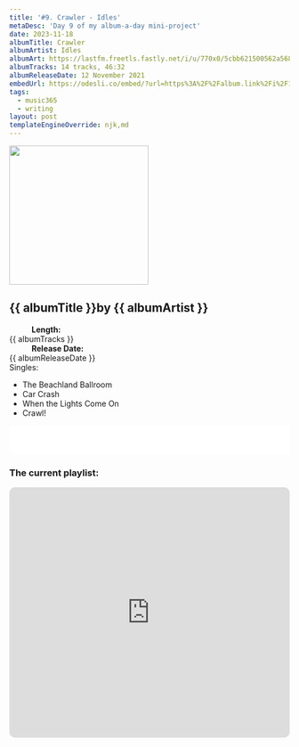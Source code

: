 ```yaml
---
title: '#9. Crawler - Idles'
metaDesc: 'Day 9 of my album-a-day mini-project'
date: 2023-11-18
albumTitle: Crawler
albumArtist: Idles
albumArt: https://lastfm.freetls.fastly.net/i/u/770x0/5cbb621500562a568d92ca9b934c50d3.jpg#5cbb621500562a568d92ca9b934c50d3
albumTracks: 14 tracks, 46:32
albumReleaseDate: 12 November 2021
embedUrl: https://odesli.co/embed/?url=https%3A%2F%2Falbum.link%2Fi%2F1570477692&theme=light
tags:
  - music365
  - writing
layout: post
templateEngineOverride: njk,md
---
```


<aside class="album-profile" style="--shadow: rgb(46,35,30);">
  <div class="album-profile__image">
    <img width="250" height="250" crossorigin="anonymous" src="{{ albumArt }}"/>
  </div>
  <div class="aside__content">
    <h1><strong>{{ albumTitle }}</strong>by {{ albumArtist }}</h1>
    <dl>
      <div>
        <dd><strong>Length:</strong></dd>
        <dt>{{ albumTracks }}</dt>
      </div>
      <div>
        <dd><strong>Release Date:</strong></dd>
        <dt>{{ albumReleaseDate }}</dt>
      </div>
      <div class="singles">
        <span>Singles:</span>
        <ul>
          <li>The Beachland Ballroom</li>
          <li>Car Crash</li>
          <li>When the Lights Come On</li>
          <li>Crawl!</li>
        </ul>
      </div>
    </dl>
    <div class="color-grid" style="--opacity: 1;">
      <div class="color-grid__container">
					<span class="color color--1" style="--firstColor: rgb(46,35,30);"></span>
					<span class="color color--2" style="--secondaryColor: rgb(217,158,100);"></span>
					<span class="color color--3" style="--thirdColor: rgb(138,160,168);"></span>
      </div>
    </div>
  </div>
</aside>

<iframe width="100%" height="52" src={{ embedUrl }} frameborder="0" allowfullscreen sandbox="allow-same-origin allow-scripts allow-presentation allow-popups allow-popups-to-escape-sandbox" allow="clipboard-read; clipboard-write"></iframe>

### The current playlist:

<iframe allow="autoplay *; encrypted-media *; fullscreen *; clipboard-write" frameborder="0" height="450" style="width:100%;max-width:660px;overflow:hidden;border-radius:10px;" sandbox="allow-forms allow-popups allow-same-origin allow-scripts allow-storage-access-by-user-activation allow-top-navigation-by-user-activation" src="https://embed.music.apple.com/gb/playlist/music365/pl.u-AkAmEd9ix4MAZYJ"></iframe>

